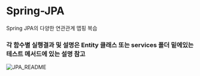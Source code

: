 # Spring-JPA
Spring JPA의 다양한 연관관계 맵핑 복습


### 각 함수별 실행결과 및 설명은 Entity 클래스 또는 services 폴더 밑에있는 테스트 메서드에 있는 설명 참고


![JPA_README](https://github.com/shingasia/Spring-JPA/assets/37993957/ed777819-d6c3-438e-8aa9-b334a19bff72)
